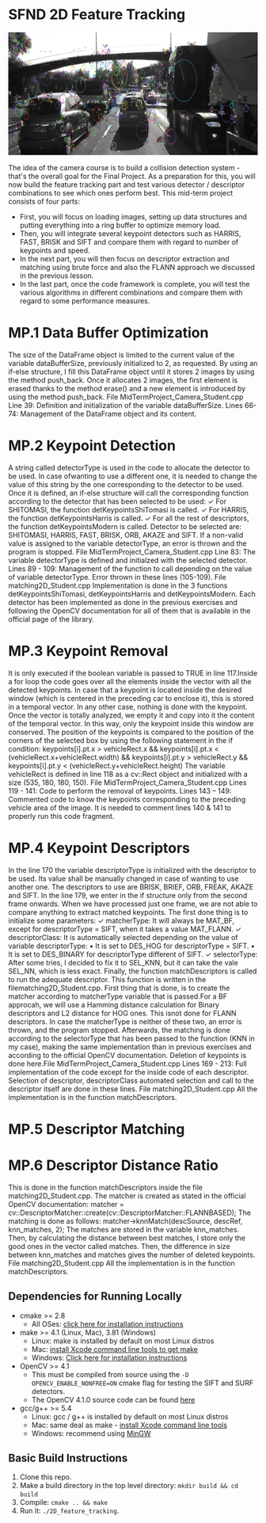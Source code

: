 # SFND 2D Feature Tracking

<img src="images/keypoints.png" width="820" height="248" />

The idea of the camera course is to build a collision detection system - that's the overall goal for the Final Project. As a preparation for this, you will now build the feature tracking part and test various detector / descriptor combinations to see which ones perform best. This mid-term project consists of four parts:

* First, you will focus on loading images, setting up data structures and putting everything into a ring buffer to optimize memory load. 
* Then, you will integrate several keypoint detectors such as HARRIS, FAST, BRISK and SIFT and compare them with regard to number of keypoints and speed. 
* In the next part, you will then focus on descriptor extraction and matching using brute force and also the FLANN approach we discussed in the previous lesson. 
* In the last part, once the code framework is complete, you will test the various algorithms in different combinations and compare them with regard to some performance measures. 


# MP.1 Data Buffer Optimization
The size of the DataFrame object is limited to the current value of the variable dataBufferSize,
previously initialized to 2, as requested. By using an if-else structure, I fill this DataFrame object until it stores 
2 images by using the method push_back. Once it allocates 2 images, the first element is erased thanks to the 
method erase() and a new element is introduced by using the method push_back.
File MidTermProject_Camera_Student.cpp
Line 39: Definition and initialization of the variable dataBufferSize.
Lines 66- 74: Management of the DataFrame object and its content.

# MP.2 Keypoint Detection
A string called detectorType is used in the code to allocate the detector to be used. In case ofwanting 
to use a different one, it is needed to change the value of this string by the one corresponding to the detector 
to be used. Once it is defined, an if-else structure will call the corresponding function according to the detector
that has been selected to be used:
✓ For SHITOMASI, the function detKeypointsShiTomasi is called.
✓ For HARRIS, the function detKeypointsHarris is called.
✓ For all the rest of descriptors, the function detKeypointsModern is called.
Detector to be selected are: SHITOMASI, HARRIS, FAST, BRISK, ORB, AKAZE and SIFT. If a non-valid 
value is assigned to the variable detectorType, an error is thrown and the program is stopped.
File MidTermProject_Camera_Student.cpp
Line 83: The variable detectorType is defined and initialzed with the selected detector.
Lines 89 - 109: Management of the function to call depending on the value of variable detectorType.
Error thrown in these lines (105-109).
File matching2D_Student.cpp
Implementation is done in the 3 functions detKeypointsShiTomasi, detKeypointsHarris and 
detKeypointsModern. Each detector has been implemented as done in the previous exercises and following 
the OpenCV documentation for all of them that is available in the official page of the library.

# MP.3 Keypoint Removal
It is only executed if the boolean variable is passed to TRUE in line 117.Inside a for loop the code goes over all the elements inside the vector with all the detected keypoints.
In case that a keypoint is located inside the desired window (which is centered in the preceding car to enclose 
it), this is stored in a temporal vector. In any other case, nothing is done with the keypoint.
Once the vector is totally analyzed, we empty it and copy into it the content of the temporal vector. 
In this way, only the keypoint inside this window are conserved.
The position of the keypoints is compared to the position of the corners of the selected box by using 
the following statement in the if condition:
keypoints[i].pt.x > vehicleRect.x && keypoints[i].pt.x < (vehicleRect.x+vehicleRect.width) &&
keypoints[i].pt.y > vehicleRect.y && keypoints[i].pt.y < (vehicleRect.y+vehicleRect.height)
The variable vehicleRect is defined in line 118 as a cv::Rect object and initialized with a size (535, 180, 
180, 150).
File MidTermProject_Camera_Student.cpp
Lines 119 - 141: Code to perform the removal of keypoints.
Lines 143 – 149: Commented code to know the keypoints corresponding to the preceding vehicle area 
of the image. It is needed to comment lines 140 & 141 to properly run this code fragment.

# MP.4 Keypoint Descriptors
In the line 170 the variable descriptorType is initialized with the descriptor to be used. Its value shall 
be manually changed in case of wanting to use another one. The descriptors to use are BRISK, BRIEF, ORB, 
FREAK, AKAZE and SIFT.
In the line 179, we enter in the if structure only from the second frame onwards. When we have 
processed just one frame, we are not able to compare anything to extract matched keypoints. The first done 
thing is to initialize some parameters:
✓ matcherType: It will always be MAT_BF, except for descriptorType = SIFT, when it takes a value 
MAT_FLANN.
✓ descriptorClass: It is automatically selected depending on the value of variable descriptorType:
▪ It is set to DES_HOG for descriptorType = SIFT.
▪ It is set to DES_BINARY for descriptorType different of SIFT.
✓ selectorType: After some tries, I decided to fix it to SEL_KNN, but it can take the vale SEL_NN, which 
is less exact.
Finally, the function matchDescriptors is called to run the adequate descriptor. This function is written 
in the filematching2D_Student.cpp. First thing that is done, is to create the matcher according to matcherType 
variable that is passed.For a BF approcah, we will use a Hamming distance calculation for Binary descriptors 
and L2 distance for HOG ones. This isnot done for FLANN descriptors. In case the matcherType is neither of 
these two, an error is thrown, and the program stopped.
Afterwards, the matching is done according to the selectorType that has been passed to the function 
(KNN in my case), making the same implementation than in previous exercises and according to the official 
OpenCV documentation. Deletion of keypoints is done here.File MidTermProject_Camera_Student.cpp
Lines 169 - 213: Full implementation of the code except for the inside code of each descriptor. 
Selection of descriptor, descriptorClass automated selection and call to the descriptor itself are done in these 
lines.
File matching2D_Student.cpp
All the implementation is in the function matchDescriptors.

# MP.5 Descriptor Matching
# MP.6 Descriptor Distance Ratio
This is done in the function matchDescriptors inside the file matching2D_Student.cpp.
The matcher is created as stated in the official OpenCV documentation:
matcher = cv::DescriptorMatcher::create(cv::DescriptorMatcher::FLANNBASED);
The matching is done as follows:
matcher->knnMatch(descSource, descRef, knn_matches, 2);
The matches are stored in the variable knn_matches. Then, by calculating the distance between best 
matches, I store only the good ones in the vector called matches. Then, the difference in size between 
knn_matches and matches gives the number of deleted keypoints.
File matching2D_Student.cpp
All the implementation is in the function matchDescriptors.


## Dependencies for Running Locally
* cmake >= 2.8
  * All OSes: [click here for installation instructions](https://cmake.org/install/)
* make >= 4.1 (Linux, Mac), 3.81 (Windows)
  * Linux: make is installed by default on most Linux distros
  * Mac: [install Xcode command line tools to get make](https://developer.apple.com/xcode/features/)
  * Windows: [Click here for installation instructions](http://gnuwin32.sourceforge.net/packages/make.htm)
* OpenCV >= 4.1
  * This must be compiled from source using the `-D OPENCV_ENABLE_NONFREE=ON` cmake flag for testing the SIFT and SURF detectors.
  * The OpenCV 4.1.0 source code can be found [here](https://github.com/opencv/opencv/tree/4.1.0)
* gcc/g++ >= 5.4
  * Linux: gcc / g++ is installed by default on most Linux distros
  * Mac: same deal as make - [install Xcode command line tools](https://developer.apple.com/xcode/features/)
  * Windows: recommend using [MinGW](http://www.mingw.org/)

## Basic Build Instructions

1. Clone this repo.
2. Make a build directory in the top level directory: `mkdir build && cd build`
3. Compile: `cmake .. && make`
4. Run it: `./2D_feature_tracking`.
